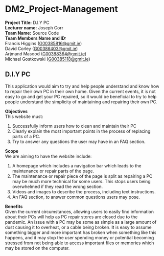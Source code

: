 # DM2_Project-Management

**Project Title:** D.I.Y PC <br>
**Lecturer name:** Joseph Corr <br>
**Team Name:** Source Code <br>
**Team Members Name and ID:** <br>
Francis Higgins (G00385816@gmit.ie) <br>
David Corley (G00386403@gmit.ie) <br>
Arjmand Masood (G00388364@gmit.ie) <br>
Michael Gostkowski (G00385118@gmit.ie) <br>

## D.I.Y PC
This application would aim to try and help people understand and know how to repair their own PC in their own home. Given the current events, it is not easy to go and get your PC repaired, so it would be beneficial to try to help people understand the simplicity of maintaining and repairing their own PC. <br>

**Objectives** <br>
This website must:
1. Successfully inform users how to clean and maintain their PC
2. Clearly explain the most important points in the process of replacing parts of a PC.
3. Try to answer any questions the user may have in an FAQ section.

**Scope** <br>
We are aiming to have the website include:
1. A homepage which includes a navigation bar which leads to the maintenance or repair parts of the page.
2. The maintenance or repair piece of the page is split as repairing a PC may be much more technical for some users. This stops users being overwhelmed if they read the wrong section.
3. Videos and images to describe the process, including text instructions.
4. An FAQ section, to answer common questions users may pose. <br>

**Benefits** <br>
Given the current circumstances, allowing users to easily find information about their PCs will help as PC repair stores are closed due to the pandemic. An issue with a PC may be some as simple as a large amount of dust causing it to overheat, or a cable being broken. It is easy to assume something bigger and more important has broken when something like this happens, and it may stop the user spending money or potential becoming stressed from not being able to access important files or memories which may be stored on the computer.
